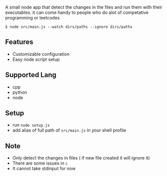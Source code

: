 A small node app that detect the changes in the files and run them with their executables.
it can come handy to people who do alot of competative programming or leetcodes

```shell
$ node src/main.js --watch dirs/paths --ignore dirs/paths
```

## Features
- Customizable configuration
- Easy node script setup

## Supported Lang
- cpp
- python
- node

## Setup
- run `node setup.js`
- add alias of full path of `src/main.js` in your shell profile


## Note
- Only detect the changes in files ( if new file created it will ignore it)
- There are some issues in `c`  
- It cannot take stdinput for now